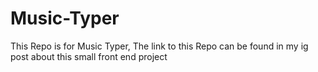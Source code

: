 # Music-Typer
This Repo is for Music Typer, The link to this Repo can be found in my ig post about this small front end project
